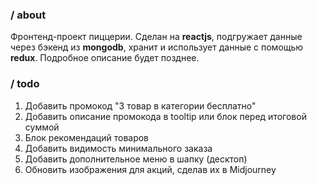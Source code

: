 ### / about

Фронтенд-проект пиццерии. Сделан на **reactjs**, подгружает данные через бэкенд из **mongodb**, хранит и использует данные с помощью **redux**. Подробное описание будет позднее.

### / todo

1. Добавить промокод "3 товар в категории бесплатно"
2. Добавить описание промокода в tooltip или блок перед итоговой суммой
3. Блок рекомендаций товаров
4. Добавить видимость минимального заказа
5. Добавить дополнительное меню в шапку (десктоп)
6. Обновить изображения для акций, сделав их в Midjourney
